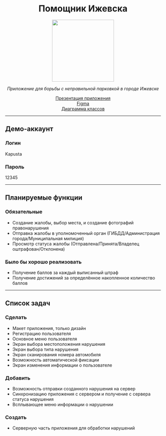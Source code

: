 # <div align="center"> Помощник Ижевска </div>

<p align="center">
  <img src="https://sun9-38.userapi.com/impg/sW4LzyhHVXv5oGf8bwDxjD82tiULHQNMPmm3fA/1ofHbmg80DI.jpg?size=512x512&quality=96&sign=17ba047ca3457a334270d5499742672b&type=album" width="200" />
</p>

*<div align="center"> Приложение для борьбы с неправильной парковкой в городе Ижевске </div>*

[<div align="center">Презентация приложения</div>](https://github.com/KapustaKosta/IzhHelper/blob/master/Помощник%20Ижевска.pptx)
[<div align="center">Figma</div>](https://www.figma.com/file/I29B3JGJcYMTeyfpCSZ4Da/IzhHelper?node-id=0%3A1)
[<div align="center">Диаграмма классов</div>](https://drive.google.com/file/d/1V7rvEoPjWr2Yuo4HSD35qOZ7d4bNo9z4/view)

___

## Демо-аккаунт
### Логин
Kapusta
### Пароль
12345

___

## Планируемые функции
### Обязательные
* Создание жалобы, выбор места, и создание фотографий правонарушения
* Отправка жалобы в уполномоченный орган (ГИБДД/Администрация города/Муниципальная милиция)
* Просмотр статуса жалобы (Отправлена/Принята/Владелец оштрафован/Отклонена)

### Было бы хорошо реализовать
* Получение баллов за каждый выписанный штраф 
* Получение достижений за определённое накопленное количество баллов

___

## Список задач
### Сделать
* Макет приложения, только дизайн
* Регистрацию пользователя
* Основное меню пользователя
* Экран выбора местоположения нарушения
* Экран выбора типа нарушения
* Экран сканирования номера автомобиля
* Возможность автоматической фиксации
* Экран изменения информации о пользователе

### Добавить
* Возможность отправки созданного нарушения на сервер
* Синхронизацию приложения с сервером и получение с сервера статуса нарушения
* Всплывающее меню информации о нарушении

### Создать
* Серверную часть приложения для обработки нарушений